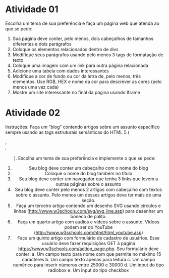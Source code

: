 # Atividade 01
Escolha um tema de sua preferência e faça um página web que atenda ao que se pede:

1. Sua página deve conter, pelo menos, dois cabeçalhos de tamanhos diferentes e dois parágrafos
2. Coloque os elementos relacionados dentro de divs
3. Modifique seus parágrafos usando pelo menos 3 tags de formatação de texto 
4. Coloque uma imagem com um link para outra página relacionada
5. Adicione uma tabela com dados interessantes
6. Modifique a cor de fundo ou cor da letra de, pelo menos, três elementos. Use RGB, HEX e nome da cor para descrever as cores (pelo menos uma vez cada)
7. Mostre um site interessante no final da página usando Iframe


# Atividade 02
Instruções: Faça um “blog” contendo artigos sobre um assunto específico sempre usando as tags estruturais semânticas do HTML 5 (<article>, <section>, <header>, <footer>). Escolha um tema de sua preferência e implemente o que se pede:

1. Seu blog deve conter um cabeçalho com o nome do blog
2. Coloque o nome do blog também no título
3. Seu blog deve conter um navegador que tenha 3 links que levem a outras páginas sobre o assunto
4. Seu blog deve conter pelo menos 2 artigos com cabeçalho com textos sobre o assunto. Pelo menos um desses artigos deve ter mais de uma seção.
5. Faça um terceiro artigo contendo um desenho SVG usando círculos e linhas (http://www.w3schools.com/svg/svg_line.asp) para desenhar um boneco de palito.
6. Faça um quarto artigo com audios e vídeos sobre o assunto. Vídeos podem ser do YouTube (http://www.w3schools.com/html/html_youtube.asp)
7. Faça um quinto artigo com formulário de cadastro de usuários. Esse usuário deve fazer requisições GET à página https://www.w3schools.com/action_page.php. Seu formulário deve conter:
  a. Um campo texto para nome com que permite no máximo 15 caracteres 
  b. Um campo texto apenas para leitura
  c. Um campo numérico para inserir números entre 25000 e 30000
  d. Um input do tipo radiobox
  e. Um input do tipo checkbox


